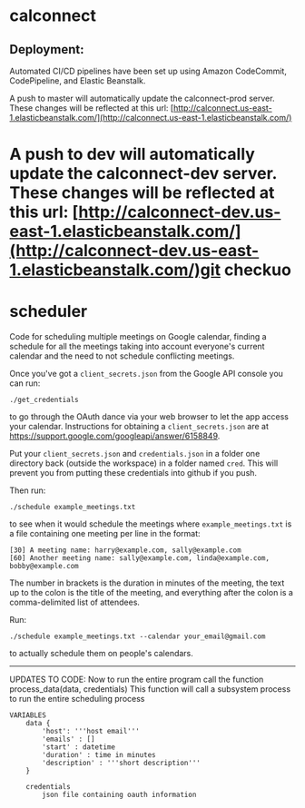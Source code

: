 # calconnect

## Deployment:
Automated CI/CD pipelines have been set up using Amazon CodeCommit, CodePipeline, and Elastic Beanstalk.

A push to master will automatically update the calconnect-prod server.  These changes will be reflected at this url: [http://calconnect.us-east-1.elasticbeanstalk.com/](http://calconnect.us-east-1.elasticbeanstalk.com/)

A push to dev will automatically update the calconnect-dev server.  These changes will be reflected at this url: [http://calconnect-dev.us-east-1.elasticbeanstalk.com/](http://calconnect-dev.us-east-1.elasticbeanstalk.com/)git checkuo
=======
# scheduler

Code for scheduling multiple meetings on Google calendar, finding a
schedule for all the meetings taking into account everyone's current
calendar and the need to not schedule conflicting meetings.

Once you've got a `client_secrets.json` from the Google API console you can run:

```
./get_credentials
```

to go through the OAuth dance via your web browser to let the app access your
calendar. Instructions for obtaining a `client_secrets.json` are at
https://support.google.com/googleapi/answer/6158849.

Put your `client_secrets.json` and `credentials.json` in a folder one directory back 
(outside the workspace) in a folder named `cred`. This will prevent you from putting 
these credentials into github if you push.

Then run:

```
./schedule example_meetings.txt
```

to see when it would schedule the meetings where `example_meetings.txt` is a
file containing one meeting per line in the format:

```
[30] A meeting name: harry@example.com, sally@example.com
[60] Another meeting name: sally@example.com, linda@example.com, bobby@example.com
```

The number in brackets is the duration in minutes of the meeting, the
text up to the colon is the title of the meeting, and everything after
the colon is a comma-delimited list of attendees.

Run:

```
./schedule example_meetings.txt --calendar your_email@gmail.com
```

to actually schedule them on people's calendars.

------------------------------------------------------------

UPDATES TO CODE:
Now to run the entire program call the function process_data(data, credentials) 
    This function will call a subsystem process to run the entire scheduling process
    
    VARIABLES
        data {
            'host': '''host email'''
            'emails' : []
            'start' : datetime
            'duration' : time in minutes
            'description' : '''short description'''
        }
        
        credentials
            json file containing oauth information
